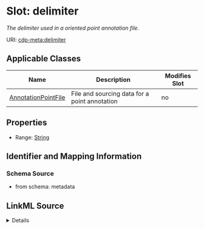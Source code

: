 

# Slot: delimiter


_The delimiter used in a oriented point annotation file._



URI: [cdp-meta:delimiter](metadatadelimiter)



<!-- no inheritance hierarchy -->





## Applicable Classes

| Name | Description | Modifies Slot |
| --- | --- | --- |
| [AnnotationPointFile](AnnotationPointFile.md) | File and sourcing data for a point annotation |  no  |







## Properties

* Range: [String](String.md)





## Identifier and Mapping Information







### Schema Source


* from schema: metadata




## LinkML Source

<details>
```yaml
name: delimiter
description: The delimiter used in a oriented point annotation file.
from_schema: metadata
exact_mappings:
- cdp-common:annotation_source_file_point_delimiter
rank: 1000
alias: delimiter
owner: AnnotationPointFile
domain_of:
- AnnotationPointFile
range: string
inlined: true
inlined_as_list: true

```
</details>